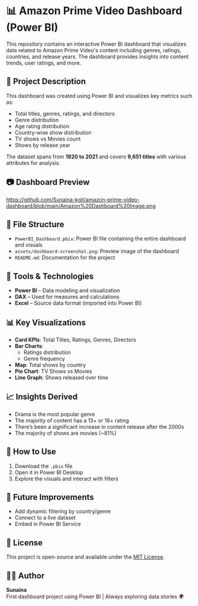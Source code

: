 # 📊 Amazon Prime Video Dashboard (Power BI)

This repository contains an interactive Power BI dashboard that visualizes data related to Amazon Prime Video's content including genres, ratings, countries, and release years. The dashboard provides insights into content trends, user ratings, and more.

## 🧠 Project Description

This dashboard was created using Power BI and visualizes key metrics such as:
- Total titles, genres, ratings, and directors
- Genre distribution
- Age rating distribution
- Country-wise show distribution
- TV shows vs Movies count
- Shows by release year

The dataset spans from **1920 to 2021** and covers **9,651 titles** with various attributes for analysis.

## 📷 Dashboard Preview

https://github.com/Sunaina-kgit/amazon-prime-video-dashboard/blob/main/Amazon%20Dashboard%20Image.png

## 📂 File Structure

- `PowerBI_Dashboard.pbix`: Power BI file containing the entire dashboard and visuals
- `assets/dashboard-screenshot.png`: Preview image of the dashboard
- `README.md`: Documentation for the project

## 🔧 Tools & Technologies

- **Power BI** – Data modeling and visualization
- **DAX** – Used for measures and calculations
- **Excel** – Source data format (imported into Power BI)

## 📊 Key Visualizations

- **Card KPIs**: Total Titles, Ratings, Genres, Directors
- **Bar Charts**: 
  - Ratings distribution
  - Genre frequency
- **Map**: Total shows by country
- **Pie Chart**: TV Shows vs Movies
- **Line Graph**: Shows released over time

## 📈 Insights Derived

- Drama is the most popular genre
- The majority of content has a 13+ or 16+ rating
- There’s been a significant increase in content release after the 2000s
- The majority of shows are movies (~81%)

## 🚀 How to Use

1. Download the `.pbix` file
2. Open it in Power BI Desktop
3. Explore the visuals and interact with filters

## 📑 Future Improvements

- Add dynamic filtering by country/genre
- Connect to a live dataset
- Embed in Power BI Service
  
## 📄 License

This project is open-source and available under the [MIT License](LICENSE).

## 🙋‍♀️ Author

**Sunaina**  
First dashboard project using Power BI | Always exploring data stories 🌍
